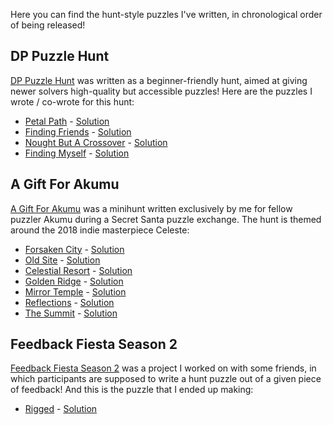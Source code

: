 Here you can find the hunt-style puzzles I've written, in chronological order of being released!

## DP Puzzle Hunt
[DP Puzzle Hunt](https://dp.puzzlehunt.net/) was written as a beginner-friendly hunt, aimed at giving newer solvers high-quality but accessible puzzles! Here are the puzzles I wrote / co-wrote for this hunt:
* [Petal Path](https://dp.puzzlehunt.net/puzzle/petal-path.html) - [Solution](https://dp.puzzlehunt.net/solution/petal-path.html)
* [Finding Friends](https://dp.puzzlehunt.net/puzzle/finding-friends.html) - [Solution](https://dp.puzzlehunt.net/solution/finding-friends.html)
* [Nought But A Crossover](https://dp.puzzlehunt.net/puzzle/nought-but-a-crossover.html)  - [Solution](https://dp.puzzlehunt.net/solution/nought-but-a-crossover.html)
* [Finding Myself](https://dp.puzzlehunt.net/puzzle/finding-myself.html) - [Solution](https://dp.puzzlehunt.net/solution/finding-myself.html)

## A Gift For Akumu
[A Gift For Akumu](https://docs.google.com/document/d/1EhV9Lm1jdLhnSYE06V9HHk_iuxfZbsa38l9GRy2l_dg/edit?usp=sharing) was a minihunt written exclusively by me for fellow puzzler Akumu during a Secret Santa puzzle exchange. The hunt is themed around the 2018 indie masterpiece Celeste:
* [Forsaken City](https://docs.google.com/spreadsheets/d/1QmWCA-LBNAgDprEhBTQQFePJ1lYzv8Kk4tTiPRY01IA/edit?usp=sharing) - [Solution](https://docs.google.com/spreadsheets/d/1haDfMAj0aT03GZmYuxX4ArCZZyx5N3UCHjhC1F39aw4/edit?usp=sharing)
* [Old Site](https://docs.google.com/spreadsheets/d/13ahTgo7Mgybft0sIJNCGuKnuI23h8c5UAdp1oXj-sxk/edit?usp=sharing) - [Solution](https://docs.google.com/spreadsheets/d/1haDfMAj0aT03GZmYuxX4ArCZZyx5N3UCHjhC1F39aw4/edit?usp=sharing)
* [Celestial Resort](https://docs.google.com/spreadsheets/d/1rFs4KeO3w6zY4jRfJ37EfBJWT9c5eXn11kKXD0Or6co/edit?usp=sharing) - [Solution](https://docs.google.com/spreadsheets/d/1haDfMAj0aT03GZmYuxX4ArCZZyx5N3UCHjhC1F39aw4/edit?usp=sharing)
* [Golden Ridge](https://docs.google.com/spreadsheets/d/13uDxGXvFcfCOhoAHYiHfEk5tdiZAwqXmdYaRH5Ny1ro/edit?usp=sharing) - [Solution](https://docs.google.com/spreadsheets/d/1haDfMAj0aT03GZmYuxX4ArCZZyx5N3UCHjhC1F39aw4/edit?usp=sharing)
* [Mirror Temple](https://docs.google.com/spreadsheets/d/1q7MRSeqGcrCgZ1oC_QvvHxWldg7ZWGs3_WLy4qqxcvc/edit?usp=sharing) - [Solution](https://docs.google.com/spreadsheets/d/1haDfMAj0aT03GZmYuxX4ArCZZyx5N3UCHjhC1F39aw4/edit?usp=sharing)
* [Reflections](https://docs.google.com/spreadsheets/d/1qpWmOmfLABMNMT6IOMUfgaZbCWgIYYN0QMAocTAxO5E/edit?usp=sharing) - [Solution](https://docs.google.com/spreadsheets/d/1haDfMAj0aT03GZmYuxX4ArCZZyx5N3UCHjhC1F39aw4/edit?usp=sharing)
* [The Summit](https://docs.google.com/spreadsheets/d/1E4RIyan9TJ2HhXifnV7kgHqqfYLQ6a3p3xmUI-G1CSc/edit?usp=sharing) - [Solution](https://docs.google.com/spreadsheets/d/1haDfMAj0aT03GZmYuxX4ArCZZyx5N3UCHjhC1F39aw4/edit?usp=sharing)

## Feedback Fiesta Season 2
[Feedback Fiesta Season 2](https://sites.google.com/view/feedback-fiesta/puzzles/season-2) was a project I worked on with some friends, in which participants are supposed to write a hunt puzzle out of a given piece of feedback! And this is the puzzle that I ended up making:
* [Rigged](https://docs.google.com/spreadsheets/d/1Smt-tdesyLHSIpQyZFM-L02tucuWNePMpzbQxdS7c0o/edit?usp=sharing) - [Solution](https://docs.google.com/spreadsheets/d/1OndlpOEdWgaOioXlmUp-Hh7_pqRJAaagbq6jwGkZPjY/edit?usp=sharing)
